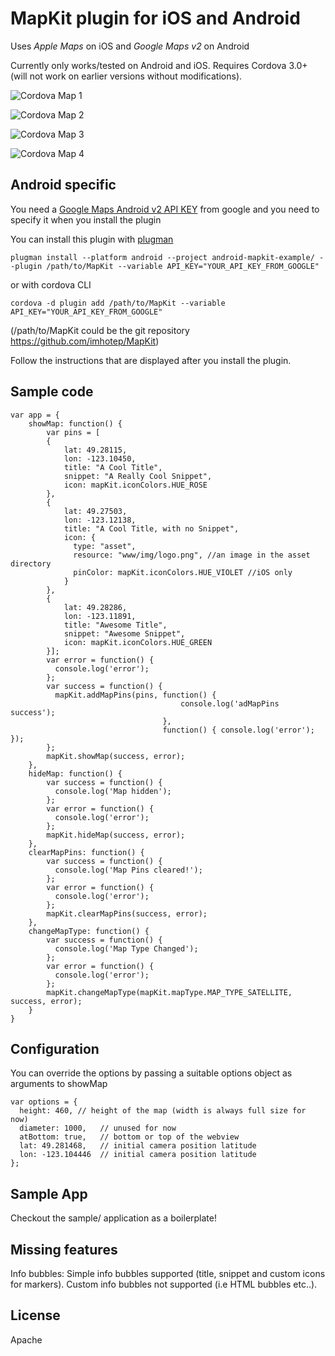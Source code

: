 MapKit plugin for iOS and Android
=================================

Uses *Apple Maps* on iOS and *Google Maps v2* on Android

Currently only works/tested on Android and iOS. Requires Cordova 3.0+ (will not work on earlier versions without modifications).

![Cordova Map 1](http://i.imgur.com/Mf6oeXal.png)

![Cordova Map 2](http://i.imgur.com/XaaBGeGl.png)

![Cordova Map 3](http://i.imgur.com/3IoDj0Rl.png)

![Cordova Map 4](http://i.imgur.com/Bfzik6Ml.png)


Android specific
----------------

You need a [Google Maps Android v2 API KEY](https://code.google.com/apis/console/) from google and you need to specify it when you install the plugin

You can install this plugin with [plugman](https://npmjs.org/package/plugman)

    plugman install --platform android --project android-mapkit-example/ --plugin /path/to/MapKit --variable API_KEY="YOUR_API_KEY_FROM_GOOGLE"

or with cordova CLI

    cordova -d plugin add /path/to/MapKit --variable API_KEY="YOUR_API_KEY_FROM_GOOGLE"
	
(/path/to/MapKit could be the git repository https://github.com/imhotep/MapKit)

Follow the instructions that are displayed after you install the plugin.


Sample code
-----------

    var app = {
        showMap: function() {
            var pins = [
            {
                lat: 49.28115,
                lon: -123.10450,
                title: "A Cool Title",
                snippet: "A Really Cool Snippet",
                icon: mapKit.iconColors.HUE_ROSE
            },
            {
                lat: 49.27503,
                lon: -123.12138,
                title: "A Cool Title, with no Snippet",
                icon: {
                  type: "asset",
                  resource: "www/img/logo.png", //an image in the asset directory
                  pinColor: mapKit.iconColors.HUE_VIOLET //iOS only
                }
            },
            {
                lat: 49.28286,
                lon: -123.11891,
                title: "Awesome Title",
                snippet: "Awesome Snippet",
                icon: mapKit.iconColors.HUE_GREEN
            }];
            var error = function() {
              console.log('error');
            };
            var success = function() {
              mapKit.addMapPins(pins, function() { 
                                          console.log('adMapPins success');  
                                      },
                                      function() { console.log('error'); });
            };
            mapKit.showMap(success, error);
        },
        hideMap: function() {
            var success = function() {
              console.log('Map hidden');
            };
            var error = function() {
              console.log('error');
            };
            mapKit.hideMap(success, error);
        },
        clearMapPins: function() {
            var success = function() {
              console.log('Map Pins cleared!');
            };
            var error = function() {
              console.log('error');
            };
            mapKit.clearMapPins(success, error);
        },
        changeMapType: function() {
            var success = function() {
              console.log('Map Type Changed');
            };
            var error = function() {
              console.log('error');
            };
            mapKit.changeMapType(mapKit.mapType.MAP_TYPE_SATELLITE, success, error);
        }
    }

Configuration
-------------

You can override the options by passing a suitable options object as arguments to showMap

    var options = {
      height: 460, // height of the map (width is always full size for now)
      diameter: 1000,   // unused for now
      atBottom: true,   // bottom or top of the webview
      lat: 49.281468,   // initial camera position latitude
      lon: -123.104446  // initial camera position latitude
    };

Sample App
----------

Checkout the sample/ application as a boilerplate!

Missing features
----------------

Info bubbles: Simple info bubbles supported (title, snippet and custom icons for markers). Custom info bubbles not supported (i.e HTML bubbles etc..).

License
-------

Apache
